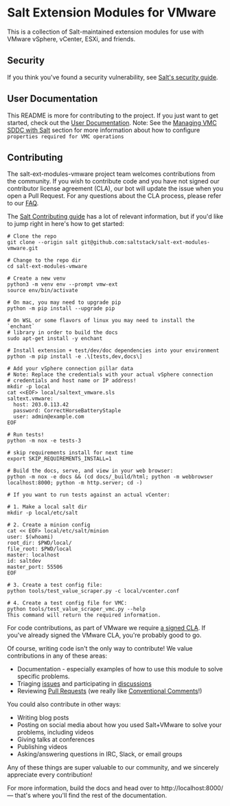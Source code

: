 # Salt Extension Modules for VMware

This is a collection of Salt-maintained extension modules for use with VMware
vSphere, vCenter, ESXi, and friends.

## Security

If you think you've found a security vulnerability, see [Salt's security guide][security].

## User Documentation

This README is more for contributing to the project. If you just want to get
started, check out the [User Documentation][docs]. Note: See the [Managing VMC SDDC with Salt][vmc-docs] section
for more information about how to configure `properties required for VMC operations`


## Contributing

The salt-ext-modules-vmware project team welcomes contributions from the community. If you wish to contribute code and you have not signed our contributor license agreement (CLA), our bot will update the issue when you open a Pull Request. For any questions about the CLA process, please refer to our [FAQ](https://cla.vmware.com/faq).

The [Salt Contributing guide][salt-contributing] has a lot of relevant information, but if you'd like to jump right in here's how to get started:

    # Clone the repo
    git clone --origin salt git@github.com:saltstack/salt-ext-modules-vmware.git

    # Change to the repo dir
    cd salt-ext-modules-vmware

    # Create a new venv
    python3 -m venv env --prompt vmw-ext
    source env/bin/activate

    # On mac, you may need to upgrade pip
    python -m pip install --upgrade pip

    # On WSL or some flavors of linux you may need to install the `enchant`
    # library in order to build the docs
    sudo apt-get install -y enchant

    # Install extension + test/dev/doc dependencies into your environment
    python -m pip install -e .\[tests,dev,docs\]

    # Add your vSphere connection pillar data
    # Note: Replace the credentials with your actual vSphere connection
    # credentials and host name or IP address!
    mkdir -p local
    cat <<EOF> local/saltext_vmware.sls
    saltext.vmware:
      host: 203.0.113.42
      password: CorrectHorseBatteryStaple
      user: admin@example.com
    EOF

    # Run tests!
    python -m nox -e tests-3

    # skip requirements install for next time
    export SKIP_REQUIREMENTS_INSTALL=1

    # Build the docs, serve, and view in your web browser:
    python -m nox -e docs && (cd docs/_build/html; python -m webbrowser localhost:8000; python -m http.server; cd -)

    # If you want to run tests against an actual vCenter:

    # 1. Make a local salt dir
    mkdir -p local/etc/salt

    # 2. Create a minion config
    cat << EOF> local/etc/salt/minion
    user: $(whoami)
    root_dir: $PWD/local/
    file_root: $PWD/local
    master: localhost
    id: saltdev
    master_port: 55506
    EOF

    # 3. Create a test config file:
    python tools/test_value_scraper.py -c local/vcenter.conf

    # 4. Create a test config file for VMC:
    python tools/test_value_scraper_vmc.py --help
    This command will return the required information.


For code contributions, as part of VMware we require [a signed CLA][cla-faq].
If you've already signed the VMware CLA, you're probably good to go.

Of course, writing code isn't the only way to contribute! We value
contributions in any of these areas:

- Documentation - especially examples of how to use this module to solve
  specific problems.
- Triaging [issues][issues] and participating in [discussions][discussions]
- Reviewing [Pull Requests][PRs] (we really like [Conventional
  Comments][comments]!)

You could also contribute in other ways:

- Writing blog posts
- Posting on social media about how you used Salt+VMware to solve your
  problems, including videos
- Giving talks at conferences
- Publishing videos
- Asking/answering questions in IRC, Slack, or email groups

Any of these things are super valuable to our community, and we sincerely
appreciate every contribution!


For more information, build the docs and head over to http://localhost:8000/ —
that's where you'll find the rest of the documentation.


[security]: https://github.com/saltstack/salt/blob/master/SECURITY.md
[salt-contributing]: https://docs.saltproject.io/en/master/topics/development/contributing.html
[issues]: https://github.com/saltstack/salt-ext-modules-vmware/issues
[PRs]: https://github.com/saltstack/salt-ext-modules-vmware/pulls
[discussions]: https://github.com/saltstack/salt-ext-modules-vmware/discussions
[comments]: https://conventionalcomments.org/
[cla-faq]: https://cla.vmware.com/faq
[docs]: https://docs.saltproject.io/salt/extensions/salt-ext-modules-vmware/en/latest/index.html
[vmc-docs]: https://docs.saltproject.io/salt/extensions/salt-ext-modules-vmware/en/latest/vmc.html
